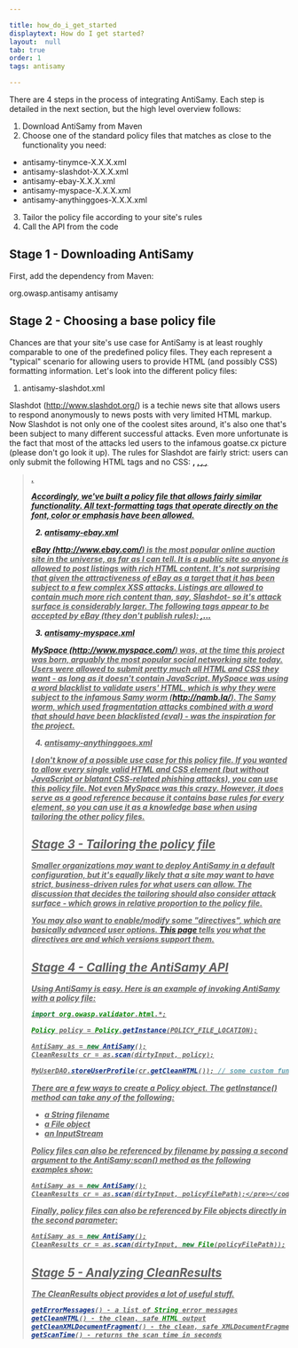 ```yaml
---

title: how_do_i_get_started
displaytext: How do I get started?
layout:  null
tab: true
order: 1
tags: antisamy

---
```


There are 4 steps in the process of integrating AntiSamy. Each step is detailed in the next section, but the high level overview follows:

1. Download AntiSamy from Maven
2. Choose one of the standard policy files that matches as close to the functionality you need:
* antisamy-tinymce-X.X.X.xml
* antisamy-slashdot-X.X.X.xml
* antisamy-ebay-X.X.X.xml
* antisamy-myspace-X.X.X.xml
* antisamy-anythinggoes-X.X.X.xml
3. Tailor the policy file according to your site's rules
4. Call the API from the code

## Stage 1 - Downloading AntiSamy
First, add the dependency from Maven:

  <dependency>
    <groupId>org.owasp.antisamy</groupId>
    <projectId>antisamy</projectId>
  </dependency>

## Stage 2 - Choosing a base policy file
Chances are that your site's use case for AntiSamy is at least roughly comparable to one of the predefined policy files. They each represent a "typical" scenario for allowing users to provide HTML (and possibly CSS) formatting information. Let's look into the different policy files:

1) antisamy-slashdot.xml

Slashdot (http://www.slashdot.org/) is a techie news site that allows users to respond anonymously to news posts with very limited HTML markup. Now Slashdot is not only one of the coolest sites around, it's also one that's been subject to many different successful attacks. Even more unfortunate is the fact that most of the attacks led users to the infamous goatse.cx picture (please don't go look it up). The rules for Slashdot are fairly strict: users can only submit the following HTML tags and no CSS: <b>, <u>, <i>, <a>, <blockquote>.

Accordingly, we've built a policy file that allows fairly similar functionality. All text-formatting tags that operate directly on the font, color or emphasis have been allowed.

2) antisamy-ebay.xml

eBay (http://www.ebay.com/) is the most popular online auction site in the universe, as far as I can tell. It is a public site so anyone is allowed to post listings with rich HTML content. It's not surprising that given the attractiveness of eBay as a target that it has been subject to a few complex XSS attacks. Listings are allowed to contain much more rich content than, say, Slashdot- so it's attack surface is considerably larger. The following tags appear to be accepted by eBay (they don't publish rules): <a>,...

3) antisamy-myspace.xml

MySpace (http://www.myspace.com/) was, at the time this project was born, arguably the most popular social networking site today. Users were allowed to submit pretty much all HTML and CSS they want - as long as it doesn't contain JavaScript. MySpace was using a word blacklist to validate users' HTML, which is why they were subject to the infamous Samy worm (http://namb.la/). The Samy worm, which used fragmentation attacks combined with a word that should have been blacklisted (eval) - was the inspiration for the project.

4) antisamy-anythinggoes.xml

I don't know of a possible use case for this policy file. If you wanted to allow every single valid HTML and CSS element (but without JavaScript or blatant CSS-related phishing attacks), you can use this policy file. Not even MySpace was _this_ crazy. However, it does serve as a good reference because it contains base rules for every element, so you can use it as a knowledge base when using tailoring the other policy files.

## Stage 3 - Tailoring the policy file
Smaller organizations may want to deploy AntiSamy in a default configuration, but it's equally likely that a site may want to have strict, business-driven rules for what users can allow. The discussion that decides the tailoring should also consider attack surface - which grows in relative proportion to the policy file.

You may also want to enable/modify some "directives", which are basically advanced user options. [This page](https://wiki.owasp.org/index.php/AntiSamy_Directives) tells you what the directives are and which versions support them.

## Stage 4 - Calling the AntiSamy API
Using AntiSamy is easy. Here is an example of invoking AntiSamy with a policy file:

```Java
import org.owasp.validator.html.*;

Policy policy = Policy.getInstance(POLICY_FILE_LOCATION);

AntiSamy as = new AntiSamy();
CleanResults cr = as.scan(dirtyInput, policy);

MyUserDAO.storeUserProfile(cr.getCleanHTML()); // some custom function
```

There are a few ways to create a Policy object. The getInstance() method can take any of the following:

* a String filename
* a File object
* an InputStream

Policy files can also be referenced by filename by passing a second argument to the AntiSamy:scan() method as the following examples show:

```Java
AntiSamy as = new AntiSamy();
CleanResults cr = as.scan(dirtyInput, policyFilePath);</pre></code>
```
Finally, policy files can also be referenced by File objects directly in the second parameter:

```Java
AntiSamy as = new AntiSamy();
CleanResults cr = as.scan(dirtyInput, new File(policyFilePath));
```

## Stage 5 - Analyzing CleanResults
The CleanResults object provides a lot of useful stuff.

```Java
getErrorMessages() - a list of String error messages
getCleanHTML() - the clean, safe HTML output
getCleanXMLDocumentFragment() - the clean, safe XMLDocumentFragment which is reflected in getCleanHTML()
getScanTime() - returns the scan time in seconds
```


